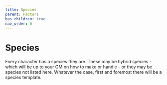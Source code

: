 ```yaml
---
title: Species
parent: Factors
has_children: true
nav_order: 6
---
```


# Species

Every character has a species they are. These may be hybrid species - which will be up to your GM on how to make or handle - or they may be species not listed here. Whatever the case, first and foremost there will be a species template.
